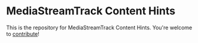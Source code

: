 # MediaStreamTrack Content Hints

This is the repository for MediaStreamTrack Content Hints. You're welcome to
[contribute](CONTRIBUTING.md)!
